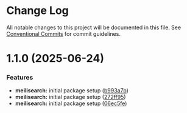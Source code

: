 # Change Log

All notable changes to this project will be documented in this file.
See [Conventional Commits](https://conventionalcommits.org) for commit guidelines.

# 1.1.0 (2025-06-24)

### Features

- **meilisearch:** initial package setup ([b993a7b](https://github.com/golevelup/nestjs/commit/b993a7bc853206bde02360663d3e217514fe3fa5))
- **meilisearch:** initial package setup ([272ff95](https://github.com/golevelup/nestjs/commit/272ff95a3a3c887d810d90c299c5594144233a1d))
- **meilisearch:** initial package setup ([06ec5fe](https://github.com/golevelup/nestjs/commit/06ec5fec6c9f4c09a60841f443b963ab6c884b79))
